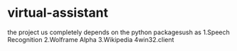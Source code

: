 # virtual-assistant
the project us completely depends on the python packagesush as 
1.Speech Recognition
2.Wolframe Alpha
3.Wikipedia
4win32.client
